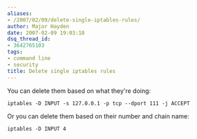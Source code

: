 ```yaml
---
aliases:
- /2007/02/09/delete-single-iptables-rules/
author: Major Hayden
date: 2007-02-09 19:03:18
dsq_thread_id:
- 3642765103
tags:
- command line
- security
title: Delete single iptables rules
---
```


You can delete them based on what they're doing:

```
iptables -D INPUT -s 127.0.0.1 -p tcp --dport 111 -j ACCEPT
```

Or you can delete them based on their number and chain name:

```
iptables -D INPUT 4
```